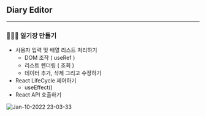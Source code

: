 ## Diary Editor

---

### 🧑🏻‍💻 일기장 만들기

-   사용자 입력 및 배열 리스트 처리하기
    -   DOM 조작 ( useRef )
    -   리스트 렌더링 ( 조회 )
    -   데이터 추가, 삭제 그리고 수정하기
-   React LifeCycle 제어하기
    -   useEffect()
-   React API 호출하기

![Jan-10-2022 23-03-33](https://user-images.githubusercontent.com/72742121/148778943-504f8266-f84e-4433-99f3-d92f5a9fa90f.gif)

